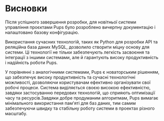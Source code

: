 # Висновки

Після успішного завершення розробки, для новітньої системи управління проєктами Pups було розроблено вичерпну документацію і налаштовано базову конфігурацію.

Використання сучасних технологій, таких як Python для розробки API та реляційна база даних MySQL, дозволило створити міцну основу для системи. Ці технології не тільки забезпечують легкість засвоєння та інтеграції з іншими системами, але й гарантують високу продуктивність і надійність роботи Pups.

У порівнянні з аналогічними системами, Pups є новаторським рішенням, що забезпечує високу продуктивність та сучасні технологічні можливості, дозволяючи користувачам ефективно організувати свої робочі процеси. Система виділяється своєю високою ефективністю, завдяки застосуванню передових технологій, що сприяють оптимізації часу та ресурсів.Завдяки добре продуманим алгоритмам, Pups вимагає мінімального використання пам'яті для баз даних, тим самим забезпечуючи швидку та стабільну роботу системи в проектах різного масштабу.